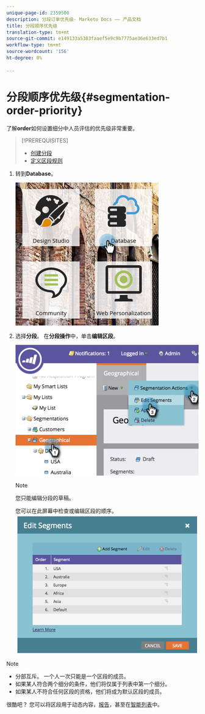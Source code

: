 ```yaml
---
unique-page-id: 2359500
description: 分段订单优先级- Marketo Docs —— 产品文档
title: 分段顺序优先级
translation-type: tm+mt
source-git-commit: e149133a5383faaef5e9c9b7775ae36e633ed7b1
workflow-type: tm+mt
source-wordcount: '156'
ht-degree: 0%

---
```



# 分段顺序优先级{#segmentation-order-priority}

了解&#x200B;**order**&#x200B;如何设置细分中人员评估的优先级非常重要。

>[!PREREQUISITES]
>
>* [创建分段](create-a-segmentation.md)
>* [定义区段规则](define-segment-rules.md)

>



1. 转到&#x200B;**Database**。

   ![](assets/image2017-3-29-8-3a9-3a33.png)

1. 选择&#x200B;**分段**。 在&#x200B;**分段操作**&#x200B;中，单击&#x200B;**编辑区段**。

   ![](assets/image2014-9-16-10-3a11-3a55.png)

   >[!NOTE]
   >
   >您只能编辑分段的草稿。

   您可以在此屏幕中检查或编辑区段的顺序。
   ![](assets/image2014-9-16-10-3a12-3a3.png)

>[!NOTE]
>
>* 分部互斥。 一个人一次只能是一个区段的成员。
>* 如果某人符合两个细分的条件，他们将仅属于列表中第一个细分。
>* 如果某人不符合任何区段的资格，他们将成为默认区段的成员。

>



很酷吧？ 您可以将区段用于动态内容，[报告](http://docs.marketo.com/display/docs/basic+reporting)，甚至在[智能列表](http://docs.marketo.com/display/docs/smart+lists+and+static+lists)中。

